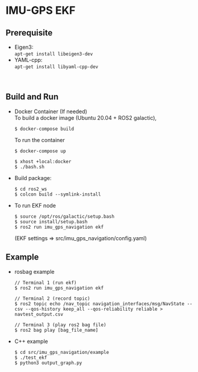 # IMU-GPS EKF

Prerequisite  
--------
- Eigen3:  
```apt-get install libeigen3-dev```  
- YAML-cpp:  
```apt-get install libyaml-cpp-dev```

<br/>

Build and Run
--------
- Docker Container (If needed)  
    To build a docker image (Ubuntu 20.04 + ROS2 galactic),   
    ```
    $ docker-compose build  
    ```
    To run the container
    ```
    $ docker-compose up   
    ```
    ```  
    $ xhost +local:docker
    $ ./bash.sh             
    ```
- Build package:  
    ```
    $ cd ros2_ws
    $ colcon build --symlink-install  
    ```
- To run EKF node 
    ```
    $ source /opt/ros/galactic/setup.bash  
    $ source install/setup.bash
    $ ros2 run imu_gps_navigation ekf
    ```
    (EKF settings => src/imu_gps_navigation/config.yaml)  

Example
-------
- rosbag example
    ```
    // Terminal 1 (run ekf)
    $ ros2 run imu_gps_navigation ekf
    
    // Terminal 2 (record topic)
    $ ros2 topic echo /nav_topic navigation_interfaces/msg/NavState --csv --qos-history keep_all --qos-reliability reliable > navtest_output.csv
    
    // Terminal 3 (play ros2 bag file)
    $ ros2 bag play [bag_file_name]  
    ```

- C++ example 
    ```
    $ cd src/imu_gps_navigation/example  
    $ ./test_ekf  
    $ python3 output_graph.py   
    ```
